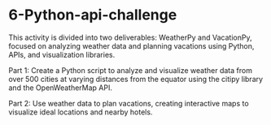 # 6-Python-api-challenge

This activity is divided into two deliverables: WeatherPy and VacationPy, focused on analyzing weather data and planning vacations using Python, APIs, and visualization libraries. 

Part 1: Create a Python script to analyze and visualize weather data from over 500 cities at varying distances from the equator using the citipy library and the OpenWeatherMap API.

Part 2: Use weather data to plan vacations, creating interactive maps to visualize ideal locations and nearby hotels.
